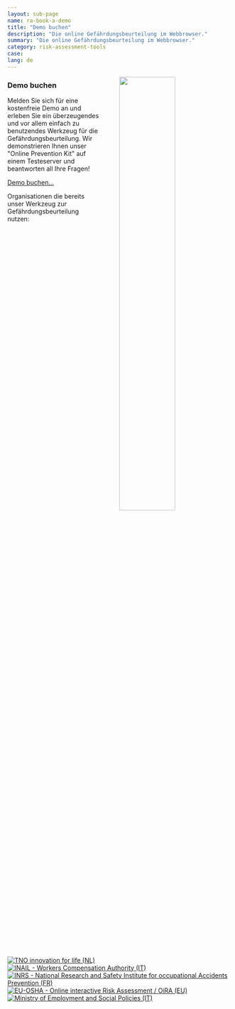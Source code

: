 ```yaml
---
layout: sub-page
name: ra-book-a-demo
title: "Demo buchen"
description: "Die online Gefährdungsbeurteilung im Webbrowser."
summary: "Die online Gefährdungsbeurteilung im Webbrowser."
category: risk-assessment-tools
case:
lang: de
---
```



<img src="/media/risk-assessment/oira_backend.png" style="width: 50%; margin: 0 0 2em 3em; float: right" />

### Demo buchen

Melden Sie sich für eine kostenfreie Demo an und erleben Sie ein überzeugendes und vor allem einfach zu benutzendes Werkzeug für die Gefährdungsbeurteilung. Wir demonstrieren Ihnen unser "Online Prevention Kit" auf einem Testeserver und beantworten all Ihre Fragen!


<a href="/kontakt/" class="icon-mail pat-button">Demo buchen…</a>


Organisationen die bereits unser Werkzeug zur Gefährdungsbeurteilung nutzen:


<p class="logo-cloud" style="padding-top: 0; clear:both">
	<a href="http://www.rie.nl">
		<img src="/media/logos/tno.svg" alt="TNO innovation for life (NL)" />
	</a>
	<a href="https://www.inail.it">
		<img src="/media/logos/inail.svg" alt="INAIL - Workers Compensation Authority (IT)" />
	</a>
	<a href="http://www.inrs.fr">
		<img src="/media/logos/inrs.png" alt="INRS - National Research and Safety Institute for occupational Accidents Prevention (FR)" />
	</a>
	<a href="http://client.oiraproject.eu">
		<img src="/media/logos/osha.svg" alt="EU-OSHA - Online interactive Risk Assessment / OiRA (EU)" />
	</a>
<!-- 	<a href="http://www.vinnueftirlit.is/">
		<img src="/media/logos/vinnueftirlitid.jpeg" alt="Vinnueftirlitid - Administration of Occupational Safety and Health in Iceland (IS)" />
	</a>
 -->	<a href="http://www.lavoro.gov.it/">
		<img src="/media/logos/itminlav.svg" alt="Ministry of Employment and Social Policies (IT)" />
	</a>
<!-- 	<a href="http://www.werk.belgie.be/">
		<img src="/media/logos/vbofeb.svg" alt="FPS — Employment, Labour and Social Dialogue (BE)" />
	</a>
	<a href="http://www.ttl.fi/en">
		<img src="/media/logos/FIOH_Logo.jpg" alt="FIOH - Finnish Institute of Occupational Health (FI)" />
	</a>
 --></p>
